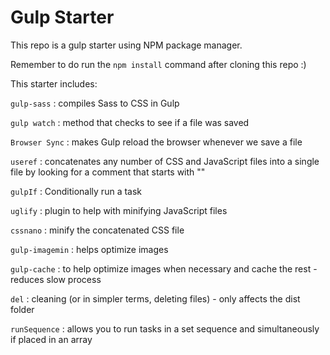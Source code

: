 # Gulp Starter  

This repo is a gulp starter using NPM package manager.

Remember to do run the `npm install` command after cloning this repo :) 

This starter includes: 

`gulp-sass` : compiles Sass to CSS in Gulp

`gulp watch` : method that checks to see if a file was saved

`Browser Sync` : makes Gulp reload the browser whenever we save a file

`useref` : concatenates any number of CSS and JavaScript files into a single file by looking for a comment that starts with "<!--build:" and ends with "<!--endbuild-->"

`gulpIf` : Conditionally run a task

`uglify` : plugin to help with minifying JavaScript files

`cssnano` : minify the concatenated CSS file

`gulp-imagemin` : helps optimize images

`gulp-cache` : to help optimize images when necessary and cache the rest - reduces slow process

`del` : cleaning (or in simpler terms, deleting files) - only affects the dist folder

`runSequence` : allows you to run tasks in a set sequence and simultaneously if placed in an array
